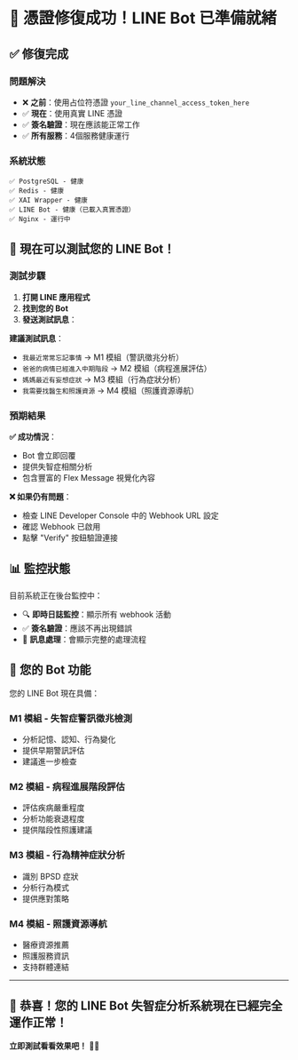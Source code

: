 # 🎉 憑證修復成功！LINE Bot 已準備就緒

## ✅ **修復完成**

### **問題解決**
- ❌ **之前**：使用占位符憑證 `your_line_channel_access_token_here`
- ✅ **現在**：使用真實 LINE 憑證
- ✅ **簽名驗證**：現在應該能正常工作
- ✅ **所有服務**：4個服務健康運行

### **系統狀態**
```
✅ PostgreSQL - 健康
✅ Redis - 健康  
✅ XAI Wrapper - 健康
✅ LINE Bot - 健康（已載入真實憑證）
✅ Nginx - 運行中
```

## 🚀 **現在可以測試您的 LINE Bot！**

### **測試步驟**

1. **打開 LINE 應用程式**
2. **找到您的 Bot** 
3. **發送測試訊息**：

**建議測試訊息**：
- `我最近常常忘記事情` → M1 模組（警訊徵兆分析）
- `爸爸的病情已經進入中期階段` → M2 模組（病程進展評估）  
- `媽媽最近有妄想症狀` → M3 模組（行為症狀分析）
- `我需要找醫生和照護資源` → M4 模組（照護資源導航）

### **預期結果**

**✅ 成功情況**：
- Bot 會立即回覆
- 提供失智症相關分析
- 包含豐富的 Flex Message 視覺化內容

**❌ 如果仍有問題**：
- 檢查 LINE Developer Console 中的 Webhook URL 設定
- 確認 Webhook 已啟用
- 點擊 "Verify" 按鈕驗證連接

## 📊 **監控狀態**

目前系統正在後台監控中：
- 🔍 **即時日誌監控**：顯示所有 webhook 活動
- ✅ **簽名驗證**：應該不再出現錯誤
- 📱 **訊息處理**：會顯示完整的處理流程

## 🎯 **您的 Bot 功能**

您的 LINE Bot 現在具備：

### **M1 模組 - 失智症警訊徵兆檢測**
- 分析記憶、認知、行為變化
- 提供早期警訊評估
- 建議進一步檢查

### **M2 模組 - 病程進展階段評估** 
- 評估疾病嚴重程度
- 分析功能衰退程度
- 提供階段性照護建議

### **M3 模組 - 行為精神症狀分析**
- 識別 BPSD 症狀
- 分析行為模式
- 提供應對策略

### **M4 模組 - 照護資源導航**
- 醫療資源推薦
- 照護服務資訊
- 支持群體連結

---

## 🎊 **恭喜！您的 LINE Bot 失智症分析系統現在已經完全運作正常！**

**立即測試看看效果吧！** 📱✨
